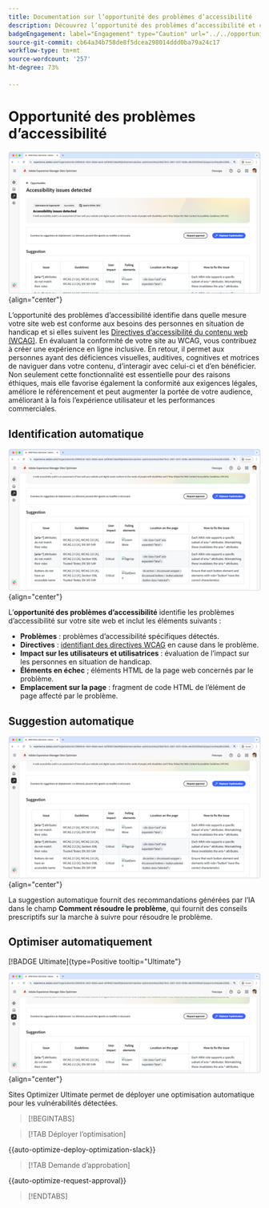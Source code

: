 ```yaml
---
title: Documentation sur l’opportunité des problèmes d’accessibilité
description: Découvrez l’opportunité des problèmes d’accessibilité et comment l’utiliser pour renforcer la sécurité de votre site web.
badgeEngagement: label="Engagement" type="Caution" url="../../opportunity-types/engagement.md" tooltip="Engagement"
source-git-commit: cb64a34b758de8f5dcea298014ddd0ba79a24c17
workflow-type: tm+mt
source-wordcount: '257'
ht-degree: 73%

---
```



# Opportunité des problèmes d’accessibilité

![Opportunité des problèmes d’accessibilité](./assets/accessibility-issues/hero.png){align="center"}

L’opportunité des problèmes d’accessibilité identifie dans quelle mesure votre site web est conforme aux besoins des personnes en situation de handicap et si elles suivent les [Directives d’accessibilité du contenu web (WCAG)](https://www.w3.org/TR/WCAG21/). En évaluant la conformité de votre site au WCAG, vous contribuez à créer une expérience en ligne inclusive. En retour, il permet aux personnes ayant des déficiences visuelles, auditives, cognitives et motrices de naviguer dans votre contenu, d’interagir avec celui-ci et d’en bénéficier. Non seulement cette fonctionnalité est essentielle pour des raisons éthiques, mais elle favorise également la conformité aux exigences légales, améliore le référencement et peut augmenter la portée de votre audience, améliorant à la fois l’expérience utilisateur et les performances commerciales.

## Identification automatique

![Identification automatique des problèmes d’accessibilité](./assets/accessibility-issues/auto-identify.png){align="center"}

L’**opportunité des problèmes d’accessibilité** identifie les problèmes d’accessibilité sur votre site web et inclut les éléments suivants :

* **Problèmes** : problèmes d’accessibilité spécifiques détectés.
* **Directives** : [identifiant des directives WCAG](https://www.w3.org/TR/WCAG21/) en cause dans le problème.
* **Impact sur les utilisateurs et utilisatrices** : évaluation de l’impact sur les personnes en situation de handicap.
* **Éléments en échec** ; éléments HTML de la page web concernés par le problème.
* **Emplacement sur la page** : fragment de code HTML de l’élément de page affecté par le problème.

## Suggestion automatique

![Suggestion automatique des problèmes d’accessibilité](./assets/accessibility-issues/auto-suggest.png){align="center"}

La suggestion automatique fournit des recommandations générées par l’IA dans le champ **Comment résoudre le problème**, qui fournit des conseils prescriptifs sur la marche à suivre pour résoudre le problème.

## Optimiser automatiquement

[!BADGE Ultimate]{type=Positive tooltip="Ultimate"}

![Optimisation automatique des problèmes d’accessibilité](./assets/accessibility-issues/auto-optimize.png){align="center"}

Sites Optimizer Ultimate permet de déployer une optimisation automatique pour les vulnérabilités détectées.

>[!BEGINTABS]

>[!TAB Déployer l’optimisation]

{{auto-optimize-deploy-optimization-slack}}

>[!TAB Demande d’approbation]

{{auto-optimize-request-approval}}

>[!ENDTABS]
